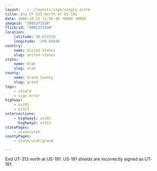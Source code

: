 ```yaml
---
layout: ../../layouts/sign/single.astro
title: End UT-313 North at US-191
date: 2008-10-22 11:56:40 +0000 +0000
imageid: "3091371530"
flickrid: "3091371530"
location:
    latitude: 38.672519
    longitude: -109.68648
country:
    name: United States
    slug: united-states
state:
    name: Utah
    slug: utah
county:
    name: Grand County
    slug: grand
tags:
    - shield
    - sign-error
highway:
    - us191
    - ut313
intersections:
    - highway1: us191
      highway2: ut313
statePages:
    - state/utah
countyPages:
    - state/utah/grand

---
```

End UT-313 north at US-191. US-191 shields are incorrectly signed as UT-191.